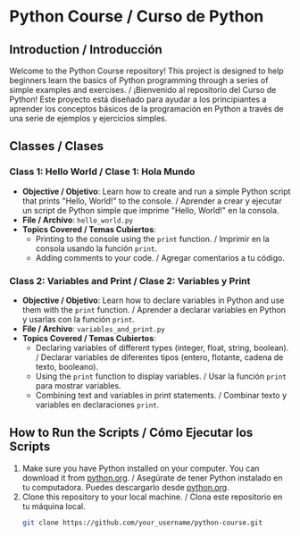 # Python Course / Curso de Python

## Introduction / Introducción

Welcome to the Python Course repository! This project is designed to help beginners learn the basics of Python programming through a series of simple examples and exercises. / ¡Bienvenido al repositorio del Curso de Python! Este proyecto está diseñado para ayudar a los principiantes a aprender los conceptos básicos de la programación en Python a través de una serie de ejemplos y ejercicios simples.

## Classes / Clases

### Class 1: Hello World / Clase 1: Hola Mundo

- **Objective / Objetivo**: Learn how to create and run a simple Python script that prints "Hello, World!" to the console. / Aprender a crear y ejecutar un script de Python simple que imprime "Hello, World!" en la consola.
- **File / Archivo**: `hello_world.py`
- **Topics Covered / Temas Cubiertos**:
  - Printing to the console using the `print` function. / Imprimir en la consola usando la función `print`.
  - Adding comments to your code. / Agregar comentarios a tu código.

### Class 2: Variables and Print / Clase 2: Variables y Print

- **Objective / Objetivo**: Learn how to declare variables in Python and use them with the `print` function. / Aprender a declarar variables en Python y usarlas con la función `print`.
- **File / Archivo**: `variables_and_print.py`
- **Topics Covered / Temas Cubiertos**:
  - Declaring variables of different types (integer, float, string, boolean). / Declarar variables de diferentes tipos (entero, flotante, cadena de texto, booleano).
  - Using the `print` function to display variables. / Usar la función `print` para mostrar variables.
  - Combining text and variables in print statements. / Combinar texto y variables en declaraciones `print`.

## How to Run the Scripts / Cómo Ejecutar los Scripts

1. Make sure you have Python installed on your computer. You can download it from [python.org](https://www.python.org/). / Asegúrate de tener Python instalado en tu computadora. Puedes descargarlo desde [python.org](https://www.python.org/).
2. Clone this repository to your local machine. / Clona este repositorio en tu máquina local.
   ```sh
   git clone https://github.com/your_username/python-course.git
